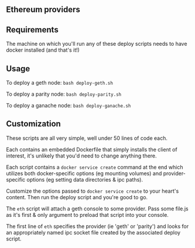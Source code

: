 ## Ethereum providers

## Requirements

The machine on which you'll run any of these deploy scripts needs to have docker installed (and that's it!)

## Usage

To deploy a geth node: `bash deploy-geth.sh`

To deploy a parity node: `bash deploy-parity.sh`

To deploy a ganache node: `bash deploy-ganache.sh`

## Customization

These scripts are all very simple, well under 50 lines of code each.

Each contains an embedded Dockerfile that simply installs the client of interest, it's unlikely that you'd need to change anything there.

Each script contains a `docker service create` command at the end which utilizes both docker-specific options (eg mounting volumes) and provider-specific options (eg setting data directories & ipc paths).

Customize the options passed to `docker service create` to your heart's content. Then run the deploy script and you're good to go.

The `eth` script will attach a geth console to some provider. Pass some file.js as it's first & only argument to preload that script into your console.

The first line of `eth` specifies the provider (ie 'geth' or 'parity') and looks for an appropriately named ipc socket file created by the associated deploy script.
